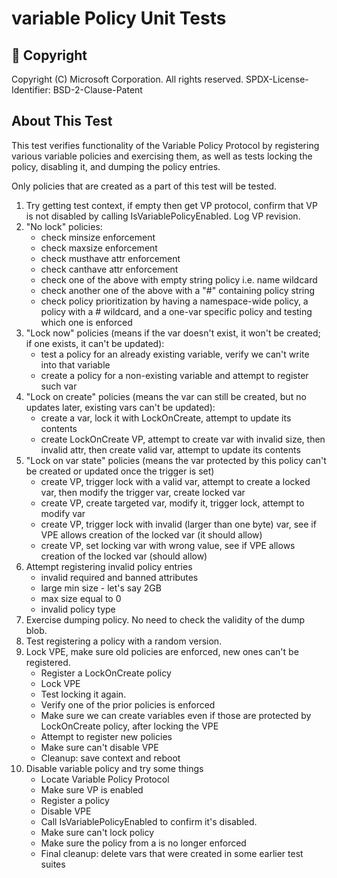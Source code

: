 # variable Policy Unit Tests

## &#x1F539; Copyright
Copyright (C) Microsoft Corporation. All rights reserved.
SPDX-License-Identifier: BSD-2-Clause-Patent

## About This Test
This test verifies functionality of the Variable Policy Protocol by registering various variable policies and exercising them, as well as tests locking the policy, disabling it, and dumping the policy entries.

Only policies that are created as a part of this test will be tested.
1. Try getting test context, if empty then get VP protocol, confirm that VP is not disabled by calling IsVariablePolicyEnabled. Log VP revision.
2. "No lock" policies:
    * check minsize enforcement
    * check maxsize enforcement
    * check musthave attr enforcement
    * check canthave attr enforcement
    * check one of the above with empty string policy i.e. name wildcard
    * check another one of the above with a "#" containing policy string
    * check policy prioritization by having a namespace-wide policy, a policy with a # wildcard, and a one-var specific policy and testing which one is enforced
3. "Lock now" policies (means if the var doesn't exist, it won't be created; if one exists, it can't be updated):
    * test a policy for an already existing variable, verify we can't write into that variable
    * create a policy for a non-existing variable and attempt to register such var
4. "Lock on create" policies (means the var can still be created, but no updates later, existing vars can't be updated):
    * create a var, lock it with LockOnCreate, attempt to update its contents
    * create LockOnCreate VP, attempt to create var with invalid size, then invalid attr, then create valid var, attempt to update its contents
5. "Lock on var state" policies (means the var protected by this policy can't be created or updated once the trigger is set)
    * create VP, trigger lock with a valid var, attempt to create a locked var, then modify the trigger var, create locked var
    * create VP, create targeted var, modify it, trigger lock, attempt to modify var
    * create VP, trigger lock with invalid (larger than one byte) var, see if VPE allows creation of the locked var (it should allow)
    * create VP, set locking var with wrong value, see if VPE allows creation of the locked var (should allow)
6. Attempt registering invalid policy entries
    * invalid required and banned attributes
    * large min size - let's say 2GB
    * max size equal to 0
    * invalid policy type
7. Exercise dumping policy. No need to check the validity of the dump blob.
8. Test registering a policy with a random version.
9. Lock VPE, make sure old policies are enforced, new ones can't be registered.
    * Register a LockOnCreate policy
    * Lock VPE
    * Test locking it again.
    * Verify one of the prior policies is enforced
    * Make sure we can create variables even if those are protected by LockOnCreate policy, after locking the VPE
    * Attempt to register new policies
    * Make sure can't disable VPE
    * Cleanup: save context and reboot
10. Disable variable policy and try some things
    * Locate Variable Policy Protocol
    * Make sure VP is enabled
    * Register a policy
    * Disable VPE
    * Call IsVariablePolicyEnabled to confirm it's disabled.
    * Make sure can't lock policy
    * Make sure the policy from a is no longer enforced
    * Final cleanup: delete vars that were created in some earlier test suites
